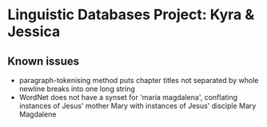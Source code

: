 # Linguistic Databases Project: Kyra & Jessica

## Known issues
- paragraph-tokenising method puts chapter titles not separated by whole newline breaks into one long string
- WordNet does not have a synset for 'maria magdalena', conflating instances of Jesus' mother Mary with instances of Jesus' disciple Mary Magdalene
